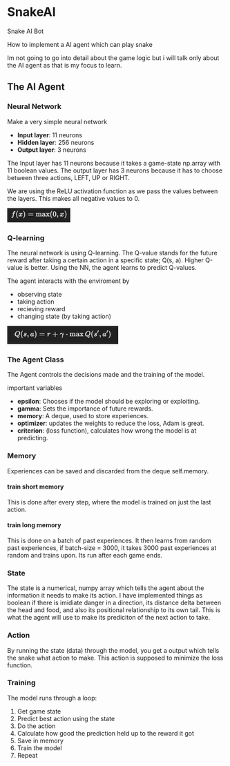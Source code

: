 # SnakeAI
Snake AI Bot

How to implement a AI agent which can play snake

Im not going to go into detail about the game logic but i will talk only about the AI agent as that is my focus to learn.

## The AI Agent

### Neural Network
Make a very simple neural network
- **Input layer**: 11 neurons
- **Hidden layer**: 256 neurons
- **Output layer**: 3 neurons

The Input layer has 11 neurons because it takes a game-state np.array with 11 boolean values. The output layer has 3 neurons because it has to choose between three actions, LEFT, UP or RIGHT.

We are using the ReLU activation function as we pass the values between the layers. This makes all negative values to 0.

![alt text](<readme_images/Screenshot 2025-01-30 132501.png>)

### Q-learning
The neural network is using Q-learning. The Q-value stands for the future reward after taking a certain action in a specific state; Q(s, a). Higher Q-value is better. Using the NN, the agent learns to predict Q-values.

The agent interacts with the enviroment by
* observing state
* taking action
* recieving reward
* changing state (by taking action)

![Deep Q-learning formula](<readme_images/Screenshot 2025-01-30 131309.png>)

### The Agent Class
The Agent controls the decisions made and the training of the model.

important variables
- **epsilon**: Chooses if the model should be exploring or exploiting.
- **gamma**: Sets the importance of future rewards.
- **memory**: A deque, used to store experiences.
- **optimizer**: updates the weights to reduce the loss, Adam is great.
- **criterion**: (loss function), calculates how wrong the model is at predicting.

### Memory
Experiences can be saved and discarded from the deque self.memory.

#### train short memory
This is done after every step, where the model is trained on just the last action.

#### train long memory
This is done on a batch of past experiences. It then learns from random past experiences, if batch-size = 3000, it takes 3000 past experiences at random and trains upon. Its run after each game ends.

### State
The state is a numerical, numpy array which tells the agent about the information it needs to make its action. I have implemented things as boolean if there is imidiate danger in a direction, its distance delta between the head and food, and also its positional relationship to its own tail. This is what the agent will use to make its prediciton of the next action to take.

### Action
By running the state (data) through the model, you get a output which tells the snake what action to make. This action is supposed to minimize the loss function. 

### Training
The model runs through a loop:
1. Get game state
2. Predict best action using the state
3. Do the action
4. Calculate how good the prediction held up to the reward it got
5. Save in memory
6. Train the model
7. Repeat

###